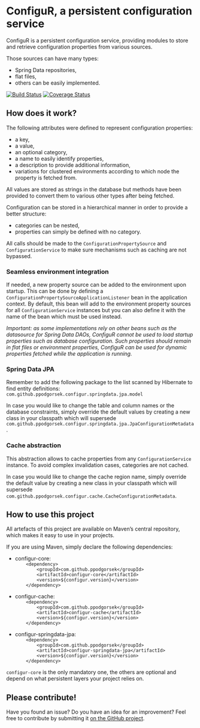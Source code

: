 # ConfiguR, a persistent configuration service

ConfiguR is a persistent configuration service, providing modules to store and retrieve configuration properties from various sources.

Those sources can have many types:
* Spring Data repositories,
* flat files,
* others can be easily implemented.

[![Build Status](https://travis-ci.org/ppodgorsek/configur.svg?branch=master)](https://travis-ci.org/ppodgorsek/configur)
[![Coverage Status](https://coveralls.io/repos/github/ppodgorsek/configur/badge.svg?branch=master)](https://coveralls.io/github/ppodgorsek/configur?branch=master)

## How does it work?

The following attributes were defined to represent configuration properties:
* a key,
* a value,
* an optional category,
* a name to easily identify properties,
* a description to provide additional information,
* variations for clustered environments according to which node the property is fetched from.

All values are stored as strings in the database but methods have been provided to convert them to various other types after being fetched.

Configuration can be stored in a hierarchical manner in order to provide a better structure:
* categories can be nested,
* properties can simply be defined with no category.

All calls should be made to the `ConfigurationPropertySource` and `ConfigurationService` to make sure mechanisms such as caching are not bypassed.

### Seamless environment integration

If needed, a new property source can be added to the environment upon startup. This can be done by defining a `ConfigurationPropertySourceApplicationListener` bean in the application context. By default, this bean will add to the environment property sources for all `ConfigurationService` instances but you can also define it with the name of the bean which must be used instead.

*Important: as some implementations rely on other beans such as the datasource for Spring Data DAOs, ConfiguR cannot be used to load startup properties such as database configuration. Such properties should remain in flat files or environment properties, ConfiguR can be used for dynamic properties fetched while the application is running.*

### Spring Data JPA

Remember to add the following package to the list scanned by Hibernate to find entity definitions: `com.github.ppodgorsek.configur.springdata.jpa.model`

In case you would like to change the table and column names or the database constraints, simply override the default values by creating a new class in your classpath which will supersede `com.github.ppodgorsek.configur.springdata.jpa.JpaConfigurationMetadata`.

### Cache abstraction

This abstraction allows to cache properties from any `ConfigurationService` instance. To avoid complex invalidation cases, categories are not cached.

In case you would like to change the cache region name, simply override the default value by creating a new class in your classpath which will supersede `com.github.ppodgorsek.configur.cache.CacheConfigurationMetadata`.

## How to use this project

All artefacts of this project are available on Maven’s central repository, which makes it easy to use in your projects.

If you are using Maven, simply declare the following dependencies:
* configur-core:  
`    <dependency>`  
`        <groupId>com.github.ppodgorsek</groupId>`  
`        <artifactId>configur-core</artifactId>`  
`        <version>${configur.version}</version>`  
`    </dependency>`

* configur-cache:  
`    <dependency>`  
`        <groupId>com.github.ppodgorsek</groupId>`  
`        <artifactId>configur-cache</artifactId>`  
`        <version>${configur.version}</version>`  
`    </dependency>`

* configur-springdata-jpa:  
`    <dependency>`  
`        <groupId>com.github.ppodgorsek</groupId>`  
`        <artifactId>configur-springdata-jpa</artifactId>`  
`        <version>${configur.version}</version>`  
`    </dependency>`

`configur-core` is the only mandatory one, the others are optional and depend on what persistent layers your project relies on.

## Please contribute!

Have you found an issue? Do you have an idea for an improvement? Feel free to contribute by submitting it [on the GitHub project](https://github.com/ppodgorsek/configur/issues).
